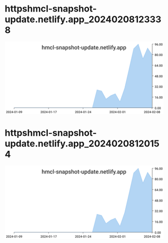 # httpshmcl-snapshot-update.netlify.app_20240208123338
![httpshmcl-snapshot-update.netlify.app_20240208123338](/dailyhitssvg/httpshmcl-snapshot-update.netlify.app_20240208123338.svg)
# httpshmcl-snapshot-update.netlify.app_20240208120154
![httpshmcl-snapshot-update.netlify.app_20240208120154](/dailyhitssvg/httpshmcl-snapshot-update.netlify.app_20240208120154.svg)
